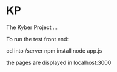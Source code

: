 # KP

The Kyber Project ...

To run the test front end:

cd into /server
npm install
node app.js

the pages are displayed in localhost:3000